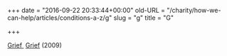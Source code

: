 +++
date = "2016-09-22 20:33:44+00:00"
old-URL = "/charity/how-we-can-help/articles/conditions-a-z/g"
slug = "g"
title = "G"

+++

[Grief ](http://localhost/how-we-can-help-you/conditions-a-z/coming-to-terms-with-loss/)
[Grief](http://localhost/how-we-can-help-you/conditions-a-z/grief/) (2009)
